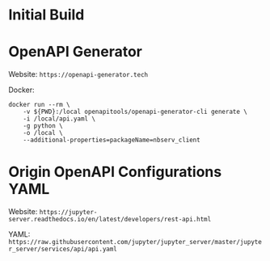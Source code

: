 # Initial Build

# OpenAPI Generator

Website: `https://openapi-generator.tech`

Docker: 
```
docker run --rm \
    -v ${PWD}:/local openapitools/openapi-generator-cli generate \
    -i /local/api.yaml \
    -g python \
    -o /local \
    --additional-properties=packageName=nbserv_client
```

# Origin OpenAPI Configurations YAML

Website: `https://jupyter-server.readthedocs.io/en/latest/developers/rest-api.html`

YAML: `https://raw.githubusercontent.com/jupyter/jupyter_server/master/jupyter_server/services/api/api.yaml`
